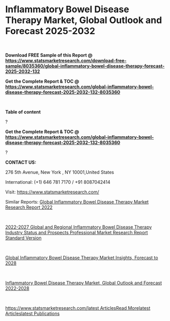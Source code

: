 <h1>Inflammatory Bowel Disease Therapy Market, Global Outlook and Forecast 2025-2032</h1><br/><p><strong>Download FREE Sample of this Report @ <a href="https://www.statsmarketresearch.com/download-free-sample/8035360/global-inflammatory-bowel-disease-therapy-forecast-2025-2032-132">https://www.statsmarketresearch.com/download-free-sample/8035360/global-inflammatory-bowel-disease-therapy-forecast-2025-2032-132</a></strong></p>
 
 
 
 <div><b>Get the Complete Report & TOC @ <a href="https://www.statsmarketresearch.com/global-inflammatory-bowel-disease-therapy-forecast-2025-2032-132-8035360">https://www.statsmarketresearch.com/global-inflammatory-bowel-disease-therapy-forecast-2025-2032-132-8035360</a></b></div>
 
 
 
 <p><br />
 
 <b>Table of content</b></p>
 
 
 
 <p>? </p>
 
 
 
 <div><b>Get the Complete Report & TOC @ <a href="https://www.statsmarketresearch.com/global-inflammatory-bowel-disease-therapy-forecast-2025-2032-132-8035360">https://www.statsmarketresearch.com/global-inflammatory-bowel-disease-therapy-forecast-2025-2032-132-8035360</a></b></div>
 
 
 
 <p>? </p>
 
 
 
 <p><b>CONTACT US:</b><br />
 
 276 5th Avenue, New York , NY 10001,United States<br />
 
 International: (+1) 646 781 7170 / +91 8087042414<br />
 
 Visit: <a href="https://www.statsmarketresearch.com/">https://www.statsmarketresearch.com/</a><br />
 
 Similar Reports: <a href="https://www.statsmarketresearch.com/global-inflammatory-bowel-disease-therapy-forecast-2025-2032-132-8035360">Global Inflammatory Bowel Disease Therapy Market Research Report 2022</a><br />
 
 <br />
 
 <a href="https://www.statsmarketresearch.com/global-inflammatory-bowel-disease-therapy-forecast-2025-2032-132-8035360">2022-2027 Global and Regional Inflammatory Bowel Disease Therapy Industry Status and Prospects Professional Market Research Report Standard Version</a><br />
 
 <br />
 
 <a href="https://www.statsmarketresearch.com/global-inflammatory-bowel-disease-therapy-forecast-2025-2032-132-8035360">Global Inflammatory Bowel Disease Therapy Market Insights, Forecast to 2028</a><br />
 
 <br />
 
 <a href="https://www.statsmarketresearch.com/global-inflammatory-bowel-disease-therapy-forecast-2025-2032-132-8035360">Inflammatory Bowel Disease Therapy Market, Global Outlook and Forecast 2022-2028</a><br />
 
 <br />
 
 <a href="https://gyeongbokgung.com">https://www.statsmarketresearch.com/</a><a href="https://hallyeomaritime.com">latest Articles</a><a href="https://jingwansa.com">Read More</a><a href="https://nguoiviet.jp/">latest Articles</a><a href="https://www.intelmarketresearch.com/">latest Publications</a></p>